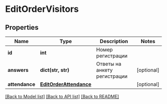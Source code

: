 # EditOrderVisitors

## Properties
Name | Type | Description | Notes
------------ | ------------- | ------------- | -------------
**id** | **int** | Номер регистрации | 
**answers** | **dict(str, str)** | Ответы на анкету регистрации | [optional] 
**attendance** | [**EditOrderAttendance**](EditOrderAttendance.md) |  | [optional] 

[[Back to Model list]](../README.md#documentation-for-models) [[Back to API list]](../README.md#documentation-for-api-endpoints) [[Back to README]](../README.md)

